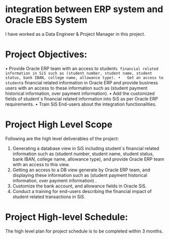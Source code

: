 # integration between ERP system and Oracle EBS System
I have worked as a Data Engineer & Project Manager in this project.
# Project Objectives:
•	Provide Oracle ERP team with an access to student`s financial related information in SiS such as (student number, student name, student status, bank IBAN, college name, allowance type).
•	Get an access to student`s financial related information in Oracle ERP and provide business users with an access to these information such as (student payment historical information, over payment information).
•	Add the customized fields of student`s financial related information into SiS as per Oracle ERP requirements.
•	Train SiS End-users about the integration functionalities.
# Project High Level Scope
Following are the high level deliverables of the project:
1.	Generating a database view in SiS including student`s financial related information such as (student number, student name, student status, bank IBAN, college name, allowance type), and provide Oracle ERP team with an access to this view.
2.	Getting an access to a DB view generate by Oracle ERP team, and displaying these information such as (student payment historical information, over payment information) .
3.	Customize the bank account, and allowance fields in Oracle SiS.
4.	Conduct a training for end-users describing the financial impact of student related transactions in SiS.
# Project High-level Schedule:
The high level plan for project schedule is to be completed within 3 months.

